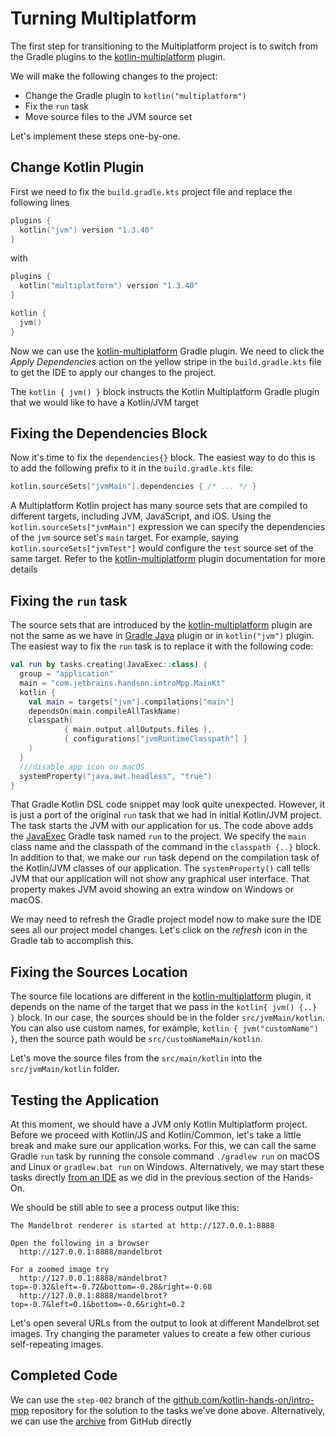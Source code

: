 # Turning Multiplatform

The first step for transitioning to the Multiplatform project
is to switch from the Gradle plugins to the
[kotlin-multiplatform](https://kotlinlang.org/docs/reference/building-mpp-with-gradle.html) plugin.

We will make the following changes to the project:

* Change the Gradle plugin to `kotlin("multiplatform")`
* Fix the `run` task 
* Move source files to the JVM source set

Let's implement these steps one-by-one.

## Change Kotlin Plugin

First we need to fix the `build.gradle.kts` project file and replace the following
lines

```kotlin
plugins {
  kotlin("jvm") version "1.3.40"
}
```

with 

```kotlin
plugins {
  kotlin("multiplatform") version "1.3.40"
}

kotlin {
  jvm()
}

```

Now we can use the [kotlin-multiplatform](https://kotlinlang.org/docs/reference/building-mpp-with-gradle.html)
Gradle plugin.
We need to click the  _Apply Dependencies_ action on the yellow stripe in
the `build.gradle.kts` file to get the IDE to apply our changes to the project.

The `kotlin { jvm() }` block instructs the Kotlin Multiplatform Gradle
plugin that we would like to have a Kotlin/JVM target

## Fixing the Dependencies Block 
Now it's time to fix the `dependencies{}` block. The easiest way to do this
is to add the following prefix to it in the `build.gradle.kts` file:

```kotlin
kotlin.sourceSets["jvmMain"].dependencies { /* ... */ }
```

A Multiplatform Kotlin project has many source sets that are compiled 
to different targets, including JVM, JavaScript, and iOS. 
Using the `kotlin.sourceSets["jvmMain"]` expression we can specify the
dependencies of the `jvm` source set's `main` target. For example, 
saying `kotlin.sourceSets["jvmTest"]` would configure the `test` source
set of the same target. Refer to the
[kotlin-multiplatform](https://kotlinlang.org/docs/reference/building-mpp-with-gradle.html) plugin
documentation for more details

## Fixing the `run` task

The source sets that are introduced by the 
[kotlin-multiplatform](https://kotlinlang.org/docs/reference/building-mpp-with-gradle.html) plugin
are not the same as we have in [Gradle Java](https://docs.gradle.org/current/userguide/java_plugin.html)
plugin or in `kotlin("jvm")` plugin. The easiest way to fix the `run` 
task is to replace it with the following code:   

```kotlin
val run by tasks.creating(JavaExec::class) {
  group = "application"
  main = "com.jetbrains.handson.introMpp.MainKt"
  kotlin {
    val main = targets["jvm"].compilations["main"]
    dependsOn(main.compileAllTaskName)
    classpath(
            { main.output.allOutputs.files },
            { configurations["jvmRuntimeClasspath"] }
    )
  }
  ///disable app icon on macOS
  systemProperty("java.awt.headless", "true")
}
```

That Gradle Kotlin DSL code snippet may look quite unexpected. 
However, it is just a port of the original `run` task that we had in
initial Kotlin/JVM project. The task starts the JVM with our
application for us. The code above adds the
[JavaExec](https://docs.gradle.org/current/dsl/org.gradle.api.tasks.JavaExec.html)
Gradle task named `run` to the project.
We specify the `main` class name and the classpath
of the command in the `classpath {..}` block. In addition to that, we make our `run` task
depend on the compilation task of the Kotlin/JVM classes of our application. 
The `systemProperty()` call tells JVM that our application will not show any graphical
user interface. That property makes JVM avoid showing an extra window on Windows or macOS.  

We may need to refresh the Gradle project model now to make sure
the IDE sees all our project model changes. Let's click on the _refresh_
icon in the Gradle tab to accomplish this.

## Fixing the Sources Location

The source file locations are different in the 
[kotlin-multiplatform](https://kotlinlang.org/docs/reference/building-mpp-with-gradle.html) plugin,
it depends on the name of the target that we pass in the `kotlin{ jvm() {..} }` block.
In our case, the sources should be in the folder `src/jvmMain/kotlin`.
You can also use custom names, for example, `kotlin { jvm("customName") }`,
then the source path would be `src/customNameMain/kotlin`.

Let's move the source files from the `src/main/kotlin` into the `src/jvmMain/kotlin`
folder. 

## Testing the Application

At this moment, we should have a JVM only Kotlin Multiplatform project. 
Before we proceed with Kotlin/JS and Kotlin/Common, let's take a little break
and make sure our application works. For this, we can call the
same Gradle `run` task by running the console command
`./gradlew run` on macOS and Linux or `gradlew.bat run` on Windows.
Alternatively, we may start these tasks directly
[from an IDE](https://www.jetbrains.com/help/idea/work-with-gradle-tasks.html)
as we did in the previous section of the Hands-On.

We should be still able to see a process output like this:

```
The Mandelbrot renderer is started at http://127.0.0.1:8888

Open the following in a browser
  http://127.0.0.1:8888/mandelbrot

For a zoomed image try
  http://127.0.0.1:8888/mandelbrot?top=-0.32&left=-0.72&bottom=-0.28&right=-0.68
  http://127.0.0.1:8888/mandelbrot?top=-0.7&left=0.1&bottom=-0.6&right=0.2

```

Let's open several URLs from the output to look at different Mandelbrot set
images. Try changing the parameter values to create a few other curious self-repeating
images. 

## Completed Code

We can use the `step-002` branch of the
[github.com/kotlin-hands-on/intro-mpp](https://github.com/kotlin-hands-on/intro-mpp)
repository for the solution to the tasks we've done above. 
Alternatively, we can use the
[archive](https://github.com/kotlin-hands-on/intro-mpp/archive/step-002.zip)
from GitHub directly
